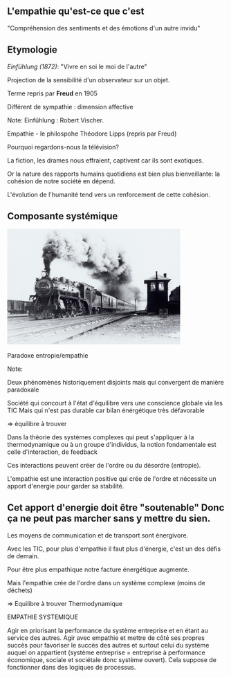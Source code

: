 ## L'empathie qu'est-ce que c'est

"Compréhension des sentiments et des émotions d'un autre invidu"



## Etymologie


*Einfühlung (1872)*: "Vivre en soi le moi de l'autre"

Projection de la sensibilité d'un observateur sur un objet.

Terme repris par **Freud** en 1905

Différent de sympathie : dimension affective


Note:
Einfühlung : Robert Vischer.

Empathie - le philospohe Théodore Lipps (repris par Freud)

Pourquoi regardons-nous la télévision?

La fiction, les drames nous effraient, captivent car ils sont exotiques.

Or la nature des rapports humains quotidiens est bien plus bienveillante: la cohésion de notre société en dépend.

L'évolution de l'humanité tend vers un renforcement de cette cohésion.



## Composante systémique


<img src="resources/tchoutchou.jpg" width="400px" />

Paradoxe entropie/empathie

Note:

Deux phénomènes historiquement disjoints mais qui convergent de manière paradoxale

Société qui concourt à l'état d'équilibre vers une conscience globale via les TIC
Mais qui n'est pas durable car bilan énérgétique très défavorable

=> équilibre à trouver 

Dans la théorie des systèmes complexes qui peut s'appliquer à la thermodynamique ou à un groupe d'individus,
la notion fondamentale est celle d'interaction, de feedback

Ces interactions peuvent créer de l'ordre ou du désordre (entropie).

L'empathie est une interaction positive qui crée de l'ordre et nécessite un apport d'energie pour garder sa stabilité.

Cet apport d'energie doit être "soutenable"
Donc ça ne peut pas marcher sans y mettre du sien.
---------------------------------------------------
Les moyens de communication et de transport sont énergivore.

Avec les TIC, pour plus d'empathie il faut plus d'énergie, c'est un des défis de demain.

Pour être plus empathique notre facture énergétique augmente.

Mais l'empathie crée de l'ordre dans un système complexe (moins de déchets)

=> Equilibre à trouver
Thermodynamique

EMPATHIE SYSTEMIQUE

Agir en priorisant la performance du système entreprise et en étant au service des autres.
Agir avec empathie et mettre de côté ses propres succès pour favoriser le succès des autres et surtout celui du système auquel on appartient (système entreprise = entreprise à performance économique, sociale et sociétale donc système ouvert). Cela suppose de fonctionner dans des logiques de processus.
